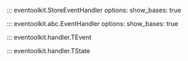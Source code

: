 <style>
.md-content__inner > h1:nth-child(1) {
  display: none;
}
</style>

::: eventoolkit.StoreEventHandler
    options:
        show_bases: true

::: eventoolkit.abc.EventHandler
    options:
        show_bases: true

::: eventoolkit.handler.TEvent

::: eventoolkit.handler.TState
